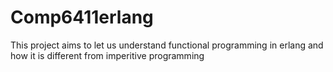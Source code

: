 # Comp6411erlang
This project aims to let us understand functional programming in erlang and how it is different from imperitive programming
